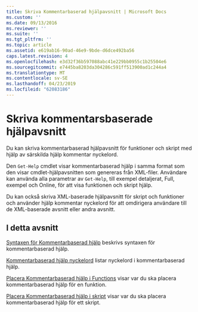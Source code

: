 ```yaml
---
title: Skriva Kommentarbaserad hjälpavsnitt | Microsoft Docs
ms.custom: ''
ms.date: 09/13/2016
ms.reviewer: ''
ms.suite: ''
ms.tgt_pltfrm: ''
ms.topic: article
ms.assetid: e619ab16-90ad-46e9-9bde-d6dce492ba56
caps.latest.revision: 4
ms.openlocfilehash: e3d32f36b597088abc41e229bb0955c1b25504e6
ms.sourcegitcommit: e7445ba8203da304286c591ff513900ad1c244a4
ms.translationtype: MT
ms.contentlocale: sv-SE
ms.lasthandoff: 04/23/2019
ms.locfileid: "62083186"
---
```

# <a name="writing-comment-based-help-topics"></a>Skriva kommentarsbaserade hjälpavsnitt

Du kan skriva kommentarbaserad hjälpavsnitt för funktioner och skript med hjälp av särskilda hjälp kommentar nyckelord.

 Den `Get-Help` cmdlet visar kommentarbaserad hjälp i samma format som den visar cmdlet-hjälpavsnitten som genereras från XML-filer. Användare kan använda alla parametrar av `Get-Help`, till exempel detaljerat, Full, exempel och Online, för att visa funktionen och skript hjälp.

 Du kan också skriva XML-baserade hjälpavsnitt för skript och funktioner och använder hjälp kommentar nyckelord för att omdirigera användare till de XML-baserade avsnitt eller andra avsnitt.

## <a name="in-this-section"></a>I detta avsnitt

 [Syntaxen för Kommentarbaserad hjälp](./syntax-of-comment-based-help.md) beskrivs syntaxen för kommentarbaserad hjälp.

 [Kommentarbaserad hjälp nyckelord](./comment-based-help-keywords.md) listar nyckelord i kommentarbaserad hjälp.

 [Placera Kommentarbaserad hjälp i Functions](./placing-comment-based-help-in-functions.md) visar var du ska placera kommentarbaserad hjälp för en funktion.

 [Placera Kommentarbaserad hjälp i skript](./placing-comment-based-help-in-scripts.md) visar var du ska placera kommentarbaserad hjälp för ett skript.